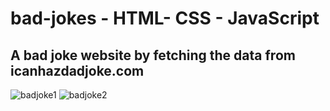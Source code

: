 # bad-jokes - HTML- CSS - JavaScript
## A bad joke website by fetching the data from icanhazdadjoke.com 
![badjoke1](https://github.com/JohnnyLouisTech/bad-jokes/assets/29494723/ca5386e6-c63d-4493-a673-a1273c8c7b92)
![badjoke2](https://github.com/JohnnyLouisTech/bad-jokes/assets/29494723/08a12da9-9640-49fc-a616-e71f5134bf87)
